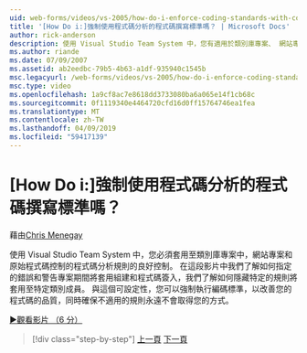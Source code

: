 ```yaml
---
uid: web-forms/videos/vs-2005/how-do-i-enforce-coding-standards-with-code-analysis
title: '[How Do i:]強制使用程式碼分析的程式碼撰寫標準嗎？ | Microsoft Docs'
author: rick-anderson
description: 使用 Visual Studio Team System 中，您有適用於類別庫專案、 網站專案和原始檔程式碼涵蓋的程式碼分析規則的良好控制...
ms.author: riande
ms.date: 07/09/2007
ms.assetid: ab2eedbc-79b5-4b63-a1df-935940c1545b
msc.legacyurl: /web-forms/videos/vs-2005/how-do-i-enforce-coding-standards-with-code-analysis
msc.type: video
ms.openlocfilehash: 1a9cf8ac7e8618dd3733080ba6a065e14f1cb68c
ms.sourcegitcommit: 0f1119340e4464720cfd16d0ff15764746ea1fea
ms.translationtype: MT
ms.contentlocale: zh-TW
ms.lasthandoff: 04/09/2019
ms.locfileid: "59417139"
---
```

# <a name="how-do-i-enforce-coding-standards-with-code-analysis"></a>[How Do i:]強制使用程式碼分析的程式碼撰寫標準嗎？

藉由[Chris Menegay](https://twitter.com/CMenegay)

使用 Visual Studio Team System 中，您必須套用至類別庫專案中，網站專案和原始程式碼控制的程式碼分析規則的良好控制。 在這段影片中我們了解如何指定的錯誤和警告專案期間將套用組建和程式碼簽入，我們了解如何隱藏特定的規則將套用至特定類別成員。 與這個可設定性，您可以強制執行編碼標準，以改善您的程式碼的品質，同時確保不適用的規則永遠不會取得您的方式。

[&#9654;觀看影片 （6 分）](https://channel9.msdn.com/Blogs/ASP-NET-Site-Videos/how-do-i-enforce-coding-standards-with-code-analysis)

> [!div class="step-by-step"]
> [上一頁](how-do-i-set-up-distributed-load-testing-for-high-volume-tests.md)
> [下一頁](how-do-i-use-generic-tests.md)
